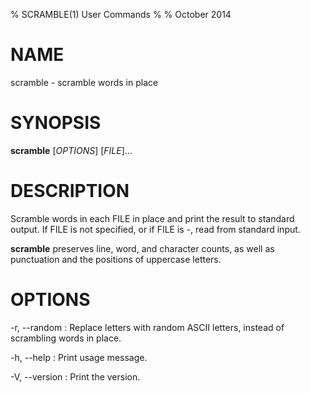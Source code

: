 % SCRAMBLE(1) User Commands
%
% October 2014

# NAME

scramble - scramble words in place

# SYNOPSIS

**scramble** [*OPTIONS*] [*FILE*]...

# DESCRIPTION

Scramble words in each FILE in place and print the result to standard output. If FILE is not specified, or if FILE is -, read from standard input.

**scramble** preserves line, word, and character counts, as well as punctuation and the positions of uppercase letters.

# OPTIONS

-r, \--random
:   Replace letters with random ASCII letters, instead of scrambling words in place.

-h, \--help
:   Print usage message.

-V, \--version
:   Print the version.
